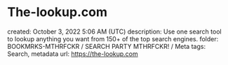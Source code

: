 # The-lookup.com

created: October 3, 2022 5:06 AM (UTC)
description: Use one search tool to lookup anything you want from 150+ of the top search engines.
folder: BOOKMRKS-MTHRFCKR / SEARCH PARTY MTHRFCKR! / Meta
tags: Search, metadata
url: https://the-lookup.com